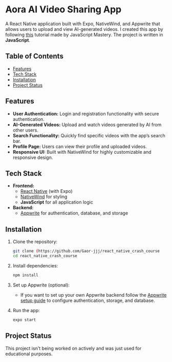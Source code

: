 # Aora AI Video Sharing App

A React Native application built with Expo, NativeWind, and Appwrite that allows users to upload and view AI-generated videos. I created this app by following [this](https://youtu.be/ZBCUegTZF7M?si=_MaFeo7pyV7-wfSy) tutorial made by JavaScript Mastery. The project is written in **JavaScript**.

## Table of Contents

- [Features](#features)
- [Tech Stack](#tech-stack)
- [Installation](#installation)
- [Project Status](#project-status)

## Features

- **User Authentication:** Login and registration functionality with secure authentication.
- **AI-Generated Videos:** Upload and watch videos generated by AI from other users.
- **Search Functionality:** Quickly find specific videos with the app’s search bar.
- **Profile Page:** Users can view their profile and uploaded videos.
- **Responsive UI:** Built with NativeWind for highly customizable and responsive design.

## Tech Stack

- **Frontend:**
  - [React Native](https://reactnative.dev/) (with Expo)
  - [NativeWind](https://www.nativewind.dev/) for styling
  - **JavaScript** for all application logic
- **Backend:**
  - [Appwrite](https://appwrite.io/) for authentication, database, and storage

## Installation

1. Clone the repository:

   ```bash
   git clone (https://github.com/Gaor-jjj/react_native_crash_course
   cd react_native_crash_course
   ```

2. Install dependencies:

   ```bash
   npm install
   ```

3. Set up Appwrite (optional):

   - If you want to set up your own Appwrite backend follow the [Appwrite setup guide](https://appwrite.io/docs/tutorials/react-native/step-3) to configure authentication, storage, and database.

4. Run the app:

   ```bash
   expo start
   ```

## Project Status
This project isn't being worked on actively and was just used for educational purposes.
